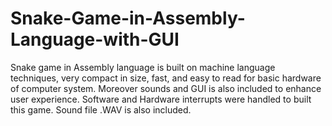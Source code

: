 # Snake-Game-in-Assembly-Language-with-GUI
Snake game in Assembly language is built on machine language techniques, very compact in size, fast, and easy to read for basic hardware of computer system. Moreover sounds and GUI is also included to enhance user experience.
Software and Hardware interrupts were handled to built this game. Sound file .WAV is also included.

